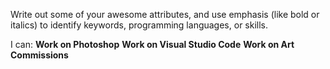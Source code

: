Write out some of your awesome attributes, and use emphasis (like bold or italics) to identify keywords, programming languages, or skills. 

I can:
**Work on Photoshop**
**Work on Visual Studio Code**
**Work on Art Commissions**
